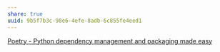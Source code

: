 ```yaml
---
share: true
uuid: 9b5f7b3c-98e6-4efe-8adb-6c855fe4eed1
---
```

[Poetry - Python dependency management and packaging made easy](https://python-poetry.org/)